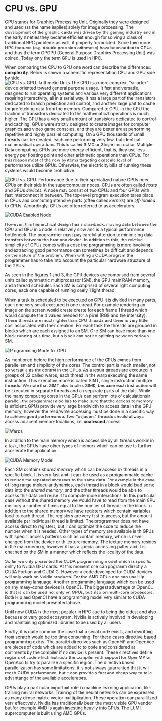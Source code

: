 # CPU vs. GPU

GPU stands for Graphics Processing Unit. Originally they were designed and used (as the name implies) solely for image processing. The development of the graphic cards was driven by the gaming industry and in the early nineties they became efficient enough for solving a class of traditional HPC problems as well,  if properly formulated.  Since then more HPC features (e.g. double precision arithmetic) have been added to GPUs and thus the term GPGPU (General Purpose Graphics Processing Unit) was coined. Today only the term GPU is used in HPC. 

When comparing the CPU to GPU one word can describe the differences: **complexity**. Below is shown a schematic representation CPU and GPU side by side.  
![CPU vs. GPU. Arithmetic Units](Images/CPU_vs_GPU_alu.png)
The CPU is a more complex, "smarter" device oriented toward general purpose usage. It fast and versatile, designed to run operating systems and various very different applications requiring interactivity, all in a serial way.  It has a large part of the transistors dedicated to branch prediction and control,  and another large part to cache for prefetching data from the memory. Compared to CPU, in the GPU the fraction of transistors dedicated to the mathematical operations is much higher. The GPU has a very small amount of transistors dedicated to control and caching. GPUs were strictly designed to create images for computer graphics and video game consoles, and they are better are at performing repetitive and highly parallel computing.  On a GPU thousands of small threads can be created, each one performing very few, but identical mathematical operations. This is called SIMD or Single Instruction Multiple Data computing. GPUs are more energy efficient, that is, they use less energy per floating point and other arithmetic operations than CPUs. For this reason most of the new systems targeting exascale level of performance utilize GPUs. Otherwise, the electricity bills of running these systems would become prohibitive.

![CPU vs. GPU. Performance](Images/Performance_Comparison.jpeg)
Due to their specialized nature GPUs need CPUs on their side in the supercomputer nodes. CPUs are often called *hosts* and GPUs *devices*. A node may consist of two CPUs and four GPUs with fast interconnect in between. The top-level program execution takes place in CPUs and computing intensive parts (often called *kernels*) are *off-loaded* to GPUs. Accordingly, GPUs are often referred to as accelerators.

![CUDA Enabled Node](Images/cuda_hrdw.jpeg)

However, this hierarchical design has a drawback: moving data between the CPU and GPU in a node is relatively slow and is a typical performance bottleneck. The programmer must pay careful attention to minimizing data transfers between the host and device. In addition to this, the relative simplicity of GPUs comes with a cost: the programming is more involving and extracting good performance can sometimes be difficult and depends on the nature of the problem. When writing a CUDA program the programmer has to take into account the particular hardware structure of the GPUs. 

As seen in the figures 1 and 3, the GPU devices are comprised from several units called symmetric multiprocessor (SM), the GPU main RAM memory, and a thread scheduler. Each SM is comprised of several light computing cores, each one capable of running onely 1 light thread. 

When a task is scheduled to be executed on GPU it is divided in many parts, each one very small executed in one thread. For example rendering an image on the screen would create create for each frame 1 thread which would compute the 4 values needed for a pixel (RGB and the intensity). These threads are much lighter than CPU threads and there is very little cost associated with their creation.  For each task  the threads are grouped in blocks which are each assigned to an SM. One SM can have more than one block running at a time, but a block can not be splitting between various SM.

![Programming Mode for GPU](Images/prog_model.jpg)

As mentioned before the high performance of the GPUs comes from parallelism and simplicity of the  cores. The control part is much smaller, not so versatile as the control in the CPUs.  As a result threads are executed in groups of 32 called warps, each thread in the warp executing the same instruction. This execution mode is called SIMT, single instruction multiple threads. We note that SIMT  also implies SIMD, becuase each instruction will be executed in separate threads and  on separate parts of the data. 
While the many computing cores in the GPUs can perform lots of calculationsin parallel, the programmer also has to make sure that the access to memory is efficient. GPUs provide very large bandwidth to access data in the GPU memory, however the read/write accessing must be done in a specific way to achieve good performance. Two "adjacent" threads should allways access adjacent memory locations, i.e. **coalesced** access. 

![Warps](Images/loom.jpg)

In addition to the main memory which is accessible by all threads workin in a task, the GPUs have other types of memory which can be use to further accelerate the application: 

![CUDA Memory Model](Images/mem_model_cuda.png)

Each SM contains *shared memory* which can be access by threads in a specfic block. It is very fast and it can. be used as a proigrammable cache to reduce the repeated accesses to the same data. For example in the case of long range molecular dynamics, each thread in a block would load some data into the *shared memory*, and the other threads would  be able to access this data and reuse it to compute more interactions. In this particular case without the shared memory we would have to read from the main GPU memory a number of times equal to the number of threads in the block. In addition to the shared memory we have registers which contain variables local to each thread. The registers are very fast to access, but the amount available per individual thread is limited. The programmer does not have access direct to registers, but it can optimize the code to reduce the number when it is needed. Other types of memory are available in th GPUs with special access patterns such as contant memory, which is never changed from the device or th texture memory. The texture memory resides in the main memory, hwoever it has a special accessing patter and it is chached on the SM in a manner which reflects the locality of the data. 

So far we only presented the CUDA programming model which is specific onlhy to Nvidia GPU cards. At this moment one can pogramm directly a CUDA Fortran and CUDA C. However a code developed for CUDA devices will only work on Nvidia products. For the AMD GPUs one can use Hip programming language. Another progamming language which can be used on any many-cores devices is OpenCL. The biggest advantage of OpenCL is that is can be used not only on GPUs, but also on multi-core processors. Both Hip and OpenCl have a programming model very similar to CUDA programming model presented above. 

Until now CUDA is the most popular in HPC due to being the oldest and also because of very good ecosystem. Nvidia is actively involved in developing and maintaining optimized libraries to be used by all users. 

Finally, it is quite common the case that a serial code exists, and rewritting from scratch would be too time consuming. For these cases directive based programming exists. The parallel directives such as OpenMP and OpenAcc are pieces of code which are added to to code and considered as comments by the compiler if no device is present. These directives define regions of code which instructs the compiler with support for OpenMP or OpenAcc to try to parallize a specific region. The directiva based parallelization has some limitations, it is not always guarranted that it will reach CUDA performance, but it can provide a fast and cheap  way to take advantange of the available accelerators.

GPUs play a particular important role in machine learning application, like training neural networks. Training of the neural networks can be expressed as many dense matrix-vector multiplication. These operation can parallilized very effectively.
Nvidia has traditionally been the most visible GPU vendor but for example AMD is again investing heavily into GPUs. The LUMI supercomputer is built using AMD GPUs. 
